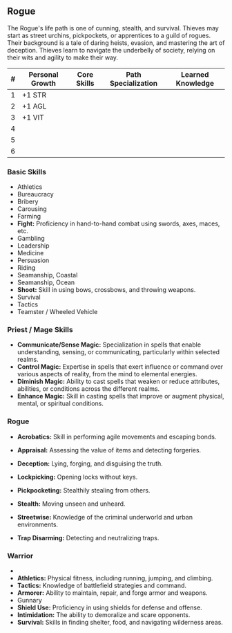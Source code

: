 ## Rogue

The Rogue's life path is one of cunning, stealth, and survival. Thieves may start as street urchins, pickpockets, or apprentices to a guild of rogues. Their background is a tale of daring heists, evasion, and mastering the art of deception. Thieves learn to navigate the underbelly of society, relying on their wits and agility to make their way.



| #    | Personal Growth | Core Skills | Path Specialization | Learned Knowledge |
| ---- | --------------- | ----------- | ------------------- | ----------------- |
| 1    | +1 STR          |             |                     |                   |
| 2    | +1 AGL          |             |                     |                   |
| 3    | +1 VIT          |             |                     |                   |
| 4    |                 |             |                     |                   |
| 5    |                 |             |                     |                   |
| 6    |                 |             |                     |                   |



### Basic Skills

- Athletics
- Bureaucracy
- Bribery
- Carousing
- Farming
- **Fight:** Proficiency in hand-to-hand combat using swords, axes, maces, etc.
- Gambling
- Leadership
- Medicine
- Persuasion
- Riding
- Seamanship, Coastal
- Seamanship, Ocean
- **Shoot:** Skill in using bows, crossbows, and throwing weapons.
- Survival
- Tactics
- Teamster / Wheeled Vehicle

### Priest / Mage Skills

- **Communicate/Sense Magic:** Specialization in spells that enable understanding, sensing, or communicating, particularly within selected realms.
- **Control Magic:** Expertise in spells that exert influence or command over various aspects of reality, from the mind to elemental energies.
- **Diminish Magic:** Ability to cast spells that weaken or reduce attributes, abilities, or conditions across the different realms.
- **Enhance Magic:** Skill in casting spells that improve or augment physical, mental, or spiritual conditions.

### Rogue

- **Acrobatics:** Skill in performing agile movements and escaping bonds.

- **Appraisal:** Assessing the value of items and detecting forgeries.

- **Deception:** Lying, forging, and disguising the truth.

- **Lockpicking:** Opening locks without keys.

- **Pickpocketing:** Stealthily stealing from others.

- **Stealth:** Moving unseen and unheard.

- **Streetwise:** Knowledge of the criminal underworld and urban environments.

- **Trap Disarming:** Detecting and neutralizing traps.

  

### Warrior

- 
- **Athletics:** Physical fitness, including running, jumping, and climbing.
- **Tactics:** Knowledge of battlefield strategies and command.
- **Armorer:** Ability to maintain, repair, and forge armor and weapons.
- Gunnary
- **Shield Use:** Proficiency in using shields for defense and offense.
- **Intimidation:** The ability to demoralize and scare opponents.
- **Survival:** Skills in finding shelter, food, and navigating wilderness areas.
